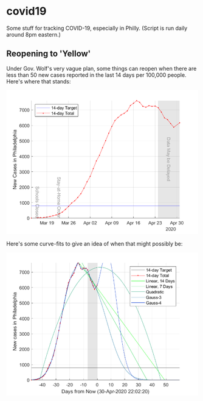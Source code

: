 # covid19
Some stuff for tracking COVID-19, especially in Philly.  (Script is run daily around 8pm eastern.)

## Reopening to 'Yellow'
Under Gov. Wolf's very vague plan, some things can reopen when there are less than 50 new cases reported in the last 14 days per 100,000 people.  Here's where that stands: 

![Figure 1](https://raw.githubusercontent.com/jkrrv/covid19/master/imgs/14day.png "Figure 1")


Here's some curve-fits to give an idea of when that might possibly be: 

![Figure 3](https://raw.githubusercontent.com/jkrrv/covid19/master/imgs/projections.png "Figure 3")